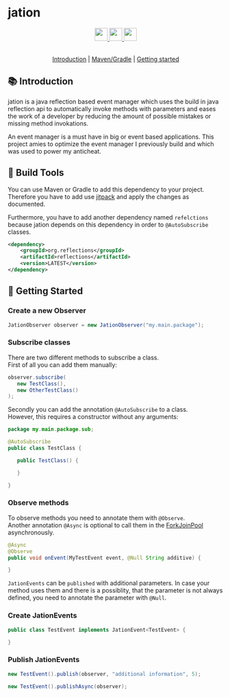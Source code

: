 # jation

<div align="center">
  <a href="https://www.oracle.com/java/">
    <img
      src="https://img.shields.io/badge/Written%20in-java-%23EF4041?style=for-the-badge"
      height="30"
    />
  </a>
  <a href="https://jitpack.io/#micartey/jation/master-SNAPSHOT">
    <img
      src="https://img.shields.io/badge/jitpack-master-%2321f21?style=for-the-badge"
      height="30"
    />
  </a>
  <a href="https://micartey.github.io/jation/docs" target="_blank">
    <img
      src="https://img.shields.io/badge/javadoc-reference-5272B4.svg?style=for-the-badge"
      height="30"
    />
  </a>
</div>

<br>

<p align="center">
  <a href="#-introduction">Introduction</a> |
  <a href="#-build-tools">Maven/Gradle</a> |
  <a href="#-getting-started">Getting started</a>
</p>


## 📚 Introduction

jation is a java reflection based event manager which uses the build in java reflection api to automatically invoke methods with parameters and eases the work of a developer by reducing the amount of possible mistakes or missing method invokations.

An event manager is a must have in big or event based applications. This project amies to optimize the event manager I previously build and which was used to power my anticheat.

## 🔗 Build Tools

You can use Maven or Gradle to add this dependency to your project. Therefore you have to add use [jitpack](https://jitpack.io/#micartey/jation/master-SNAPSHOT) and apply the changes as documented.

Furthermore, you have to add another dependency named `refelctions` because jation depends on this dependency in order to `@AutoSubscribe` classes.

```xml
<dependency>
    <groupId>org.reflections</groupId>
    <artifactId>reflections</artifactId>
    <version>LATEST</version>
</dependency>
```

## 🎈 Getting Started

### Create a new Observer

```java
JationObserver observer = new JationObserver("my.main.package");
```

### Subscribe classes

There are two different methods to subscribe a class. <br>
First of all you can add them manually:

```java
observer.subscribe(
   new TestClass(),
   new OtherTestClass()
);
```

Secondly you can add the annotation `@AutoSubscribe` to a class. <br>
However, this requires a constructor without any arguments:

```java
package my.main.package.sub;

@AutoSubscribe
public class TestClass {

   public TestClass() {

   }

}
```

### Observe methods

To observe methods you need to annotate them with `@Observe`. <br>
Another annotation `@Async` is optional to call them in the [ForkJoinPool](https://docs.oracle.com/javase/8/docs/api/java/util/concurrent/ForkJoinPool.html#commonPool--) asynchronously.

```java
@Async
@Observe
public void onEvent(MyTestEvent event, @Null String additive) {

}
```

`JationEvents` can be `published` with additional parameters. In case your method uses them and there is a possiblity, that the parameter is not always defined, you need to annotate the parameter with `@Null`.

### Create JationEvents

```java
public class TestEvent implements JationEvent<TestEvent> {

}
```

### Publish JationEvents

```java
new TestEvent().publish(observer, "additional information", 5);

new TestEvent().publishAsync(observer);
```
